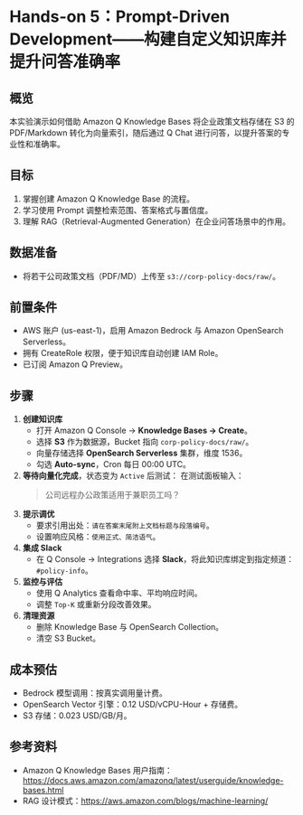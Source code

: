# Hands-on 5：Prompt-Driven Development——构建自定义知识库并提升问答准确率

## 概览
本实验演示如何借助 Amazon Q Knowledge Bases 将企业政策文档存储在 S3 的 PDF/Markdown 转化为向量索引，随后通过 Q Chat 进行问答，以提升答案的专业性和准确率。

## 目标
1. 掌握创建 Amazon Q Knowledge Base 的流程。  
2. 学习使用 Prompt 调整检索范围、答案格式与置信度。  
3. 理解 RAG（Retrieval-Augmented Generation）在企业问答场景中的作用。

## 数据准备
- 将若干公司政策文档（PDF/MD）上传至 `s3://corp-policy-docs/raw/`。

## 前置条件
- AWS 账户 (us-east-1)，启用 Amazon Bedrock 与 Amazon OpenSearch Serverless。  
- 拥有 CreateRole 权限，便于知识库自动创建 IAM Role。  
- 已订阅 Amazon Q Preview。

## 步骤
1. **创建知识库**  
   - 打开 Amazon Q Console → **Knowledge Bases → Create**。  
   - 选择 **S3** 作为数据源，Bucket 指向 `corp-policy-docs/raw/`。  
   - 向量存储选择 **OpenSearch Serverless** 集群，维度 1536。  
   - 勾选 **Auto-sync**，Cron 每日 00:00 UTC。
2. **等待向量化完成**，状态变为 `Active` 后测试：
   在测试面板输入：
   > 公司远程办公政策适用于兼职员工吗？
3. **提示调优**  
   - 要求引用出处：`请在答案末尾附上文档标题与段落编号`。
   - 设置响应风格：`使用正式、简洁语气`。
4. **集成 Slack**  
   - 在 Q Console → Integrations 选择 **Slack**，将此知识库绑定到指定频道：`#policy-info`。
5. **监控与评估**  
   - 使用 Q Analytics 查看命中率、平均响应时间。  
   - 调整 `Top-K` 或重新分段改善效果。
6. **清理资源**  
   - 删除 Knowledge Base 与 OpenSearch Collection。  
   - 清空 S3 Bucket。

## 成本预估
- Bedrock 模型调用：按真实调用量计费。  
- OpenSearch Vector 引擎：0.12 USD/vCPU-Hour + 存储费。  
- S3 存储：0.023 USD/GB/月。

## 参考资料
- Amazon Q Knowledge Bases 用户指南：<https://docs.aws.amazon.com/amazonq/latest/userguide/knowledge-bases.html>  
- RAG 设计模式：<https://aws.amazon.com/blogs/machine-learning/> 